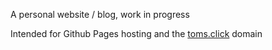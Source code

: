 A personal website / blog, work in progress

Intended for Github Pages hosting and the [toms.click](https://www.toms.click) domain
